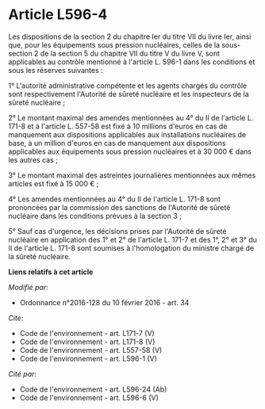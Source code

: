 # Article L596-4

Les dispositions de la section 2 du chapitre Ier du titre VII du livre Ier, ainsi que, pour les équipements sous pression
nucléaires, celles de la sous-section 2 de la section 5 du chapitre VII du titre V du livre V, sont applicables au contrôle
mentionné à l'article L. 596-1 dans les conditions et sous les réserves suivantes : 

1° L'autorité administrative compétente et les agents chargés du contrôle sont respectivement l'Autorité de sûreté nucléaire
et les inspecteurs de la sûreté nucléaire ; 

2° Le montant maximal des amendes mentionnées au 4° du II de l'article L. 171-8 et à l'article L. 557-58 est fixé à 10
millions d'euros en cas de manquement aux dispositions applicables aux installations nucléaires de base, à un million d'euros
en cas de manquement aux dispositions applicables aux équipements sous pression nucléaires et à 30 000 € dans les autres
cas ; 

3° Le montant maximal des astreintes journalières mentionnées aux mêmes articles est fixé à 15 000 € ; 

4° Les amendes mentionnées au 4° du II de l'article L. 171-8 sont prononcées par la commission des sanctions de l'Autorité de
sûreté nucléaire dans les conditions prévues à la section 3 ; 

5° Sauf cas d'urgence, les décisions prises par l'Autorité de sûreté nucléaire en application des 1° et 2° de l'article L.
171-7 et des 1°, 2° et 3° du II de l'article L. 171-8 sont soumises à l'homologation du ministre chargé de la sûreté
nucléaire.

**Liens relatifs à cet article**

_Modifié par_:

  - Ordonnance n°2016-128 du 10 février 2016 - art. 34

_Cite_:

  - Code de l'environnement - art. L171-7 (V)
  - Code de l'environnement - art. L171-8 (V)
  - Code de l'environnement - art. L557-58 (V)
  - Code de l'environnement - art. L596-1 (V)

_Cité par_:

  - Code de l'environnement - art. L596-24 (Ab)
  - Code de l'environnement - art. L596-6 (V)
